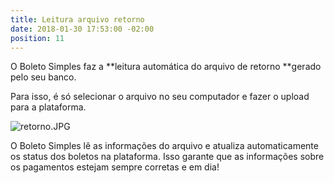 ```yaml
---
title: Leitura arquivo retorno
date: 2018-01-30 17:53:00 -02:00
position: 11
---
```


O Boleto Simples faz a **leitura automática do arquivo de retorno **gerado pelo seu banco.

Para isso, é só selecionar o arquivo no seu computador e fazer o upload para a plataforma.

![retorno.JPG](/uploads/retorno.JPG)

O Boleto Simples lê as informações do arquivo e atualiza automaticamente os status dos boletos na plataforma.
Isso garante que as informações sobre os pagamentos estejam sempre corretas e em dia!